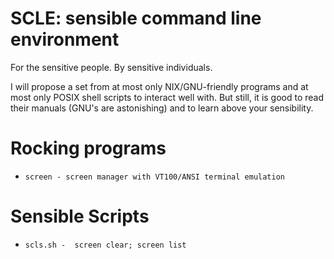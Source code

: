 # SCLE: sensible command line environment

For the sensitive people. By sensitive individuals.

I will propose a set from at most only NIX/GNU-friendly programs and at most
only POSIX shell scripts to interact well with.  But still, it is good to read
their manuals (GNU's are astonishing) and to learn above your sensibility.

# Rocking programs

- `screen - screen manager with VT100/ANSI terminal emulation`

# Sensible Scripts

- `scls.sh -  screen clear; screen list`
